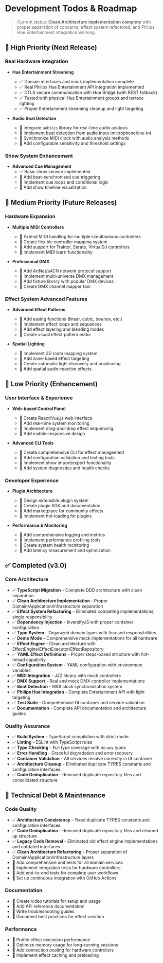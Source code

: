 # Development Todos & Roadmap

> Current status: **Clean Architecture implementation complete** with proper separation of concerns, effect system refactored, and Philips Hue Entertainment integration working.

## 🚧 High Priority (Next Release)

### Real Hardware Integration
- **Hue Entertainment Streaming**
  - ✅ Domain interfaces and mock implementation complete
  - ✅ Real Philips Hue Entertainment API integration implemented
  - ✅ DTLS secure communication with Hue Bridge (with REST fallback)
  - ✅ Tested with physical Hue Entertainment groups and terrace lighting
  - ✅ Proper Entertainment streaming cleanup and light targeting

- **Audio Beat Detection**
  - 🔄 Integrate `aubiojs` library for real-time audio analysis
  - 🔄 Implement beat detection from audio input (microphone/line-in)
  - 🔄 Synchronize MIDI clock with audio analysis methods
  - 🔄 Add configurable sensitivity and threshold settings

### Show System Enhancement
- **Advanced Cue Management**
  - ✅ Basic show service implemented
  - 🔄 Add beat-synchronized cue triggering
  - 🔄 Implement cue loops and conditional logic
  - 🔄 Add show timeline visualization

## 🔮 Medium Priority (Future Releases)

### Hardware Expansion
- **Multiple MIDI Controllers**
  - 🔄 Extend MIDI handling for multiple simultaneous controllers
  - 🔄 Create flexible controller mapping system
  - 🔄 Add support for Traktor, Serato, VirtualDJ controllers
  - 🔄 Implement MIDI learn functionality

- **Professional DMX**
  - 🔄 Add ArtNet/sACN network protocol support
  - 🔄 Implement multi-universe DMX management
  - 🔄 Add fixture library with popular DMX devices
  - 🔄 Create DMX channel mapper tool

### Effect System Advanced Features
- **Advanced Effect Patterns**
  - 🔄 Add easing functions (linear, cubic, bounce, etc.)
  - 🔄 Implement effect loops and sequences
  - 🔄 Add effect layering and blending modes
  - 🔄 Create visual effect pattern editor

- **Spatial Lighting**
  - 🔄 Implement 3D room mapping system
  - 🔄 Add zone-based effect targeting
  - 🔄 Create automatic light discovery and positioning
  - 🔄 Add spatial audio-reactive effects

## 🎯 Low Priority (Enhancement)

### User Interface & Experience
- **Web-based Control Panel**
  - 🔄 Create React/Vue.js web interface
  - 🔄 Add real-time system monitoring
  - 🔄 Implement drag-and-drop effect sequencing
  - 🔄 Add mobile-responsive design

- **Advanced CLI Tools**
  - 🔄 Create comprehensive CLI for effect management
  - 🔄 Add configuration validation and testing tools
  - 🔄 Implement show import/export functionality
  - 🔄 Add system diagnostics and health checks

### Developer Experience
- **Plugin Architecture**
  - 🔄 Design extensible plugin system
  - 🔄 Create plugin SDK and documentation
  - 🔄 Add marketplace for community effects
  - 🔄 Implement hot-loading for plugins

- **Performance & Monitoring**
  - 🔄 Add comprehensive logging and metrics
  - 🔄 Implement performance profiling tools
  - 🔄 Create system health monitoring
  - 🔄 Add latency measurement and optimization

## ✅ Completed (v3.0)

### Core Architecture
- ✅ **TypeScript Migration** - Complete DDD architecture with clean separation
- ✅ **Clean Architecture Implementation** - Proper Domain/Application/Infrastructure separation
- ✅ **Effect System Refactoring** - Eliminated competing implementations, single responsibility
- ✅ **Dependency Injection** - InversifyJS with proper container configuration
- ✅ **Type System** - Organized domain types with focused responsibilities
- ✅ **Demo Mode** - Comprehensive mock implementations for all hardware
- ✅ **Effect Engine** - Clean architecture with EffectEngine/EffectExecutor/EffectRepository
- ✅ **YAML Effect Definitions** - Proper steps-based structure with hot-reload capability
- ✅ **Configuration System** - YAML configuration with environment variables
- ✅ **MIDI Integration** - JZZ library with mock controllers
- ✅ **DMX Support** - Real and mock DMX controller implementations
- ✅ **Beat Detection** - MIDI clock synchronization system
- ✅ **Philips Hue Integration** - Complete Entertainment API with light targeting
- ✅ **Test Suite** - Comprehensive DI container and service validation
- ✅ **Documentation** - Complete API documentation and architecture guides

### Quality Assurance
- ✅ **Build System** - TypeScript compilation with strict mode
- ✅ **Linting** - ESLint with TypeScript rules
- ✅ **Type Checking** - Full type coverage with no `any` types
- ✅ **Error Handling** - Graceful degradation and error recovery
- ✅ **Container Validation** - All services resolve correctly in DI container
- ✅ **Architecture Cleanup** - Eliminated duplicate TYPES constants and configuration interfaces
- ✅ **Code Deduplication** - Removed duplicate repository files and consolidated structure

## 🔧 Technical Debt & Maintenance

### Code Quality
- ✅ **Architecture Consistency** - Fixed duplicate TYPES constants and configuration interfaces
- ✅ **Code Deduplication** - Removed duplicate repository files and cleaned up structure
- ✅ **Legacy Code Removal** - Eliminated old effect engine implementations and outdated interfaces
- ✅ **Clean Architecture Refactoring** - Proper separation of Domain/Application/Infrastructure layers
- 🔄 Add comprehensive unit tests for all domain services
- 🔄 Implement integration tests for hardware controllers
- 🔄 Add end-to-end tests for complete user workflows
- 🔄 Set up continuous integration with GitHub Actions

### Documentation
- 🔄 Create video tutorials for setup and usage
- 🔄 Add API reference documentation
- 🔄 Write troubleshooting guides
- 🔄 Document best practices for effect creation

### Performance
- 🔄 Profile effect execution performance
- 🔄 Optimize memory usage for long-running sessions
- 🔄 Add connection pooling for hardware controllers
- 🔄 Implement effect caching and preloading
